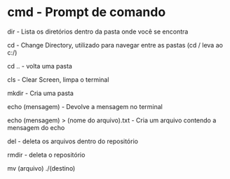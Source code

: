  # cmd - Prompt de comando

dir - Lista os diretórios dentro da pasta onde você se encontra

cd - Change Directory, utilizado para navegar entre as pastas (cd / leva ao c:/)

cd .. - volta uma pasta

cls - Clear Screen, limpa o terminal

mkdir - Cria uma pasta

echo (mensagem) - Devolve a mensagem no terminal

echo (mensagem) > (nome do arquivo).txt - Cria um arquivo contendo a mensagem do echo

del - deleta os arquivos dentro do repositório

rmdir - deleta o repositório

mv (arquivo) ./(destino)